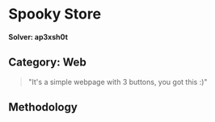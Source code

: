 Spooky Store
=====
#### Solver: ap3xsh0t

## Category: Web

> "It's a simple webpage with 3 buttons, you got this :)"

## Methodology
